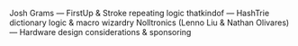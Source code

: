 Josh Grams — FirstUp & Stroke repeating logic
thatkindof — HashTrie dictionary logic & macro wizardry
Nolltronics (Lenno Liu & Nathan Olivares) — Hardware design considerations & sponsoring

